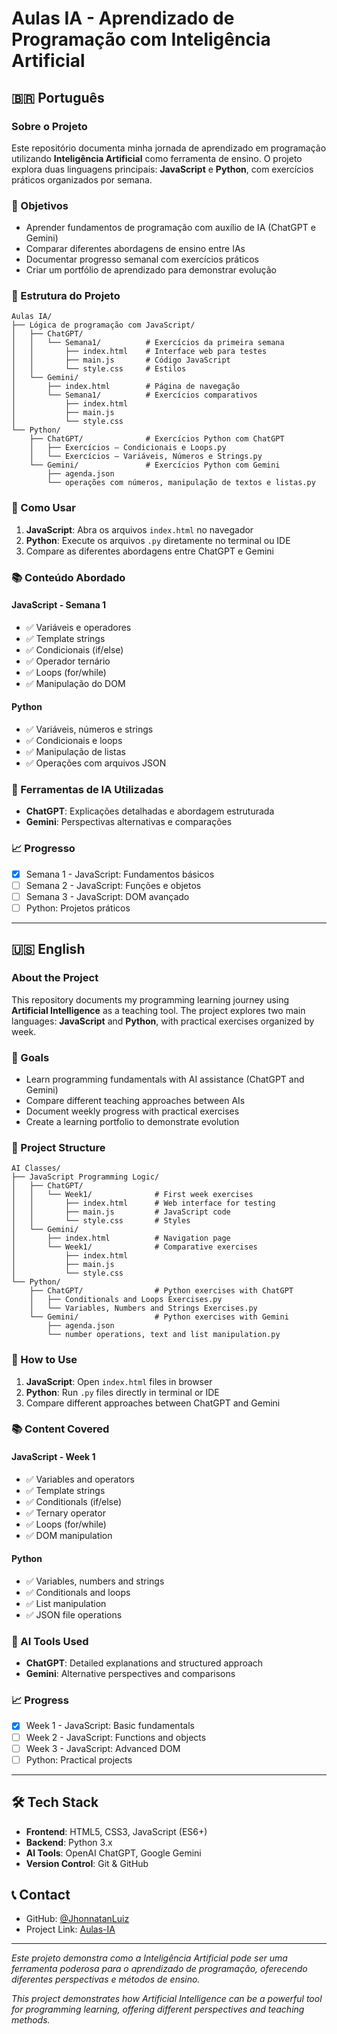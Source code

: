 # Aulas IA - Aprendizado de Programação com Inteligência Artificial

## 🇧🇷 Português

### Sobre o Projeto
Este repositório documenta minha jornada de aprendizado em programação utilizando **Inteligência Artificial** como ferramenta de ensino. O projeto explora duas linguagens principais: **JavaScript** e **Python**, com exercícios práticos organizados por semana.

### 🎯 Objetivos
- Aprender fundamentos de programação com auxílio de IA (ChatGPT e Gemini)
- Comparar diferentes abordagens de ensino entre IAs
- Documentar progresso semanal com exercícios práticos
- Criar um portfólio de aprendizado para demonstrar evolução

### 📁 Estrutura do Projeto
```
Aulas IA/
├── Lógica de programação com JavaScript/
│   ├── ChatGPT/
│   │   └── Semana1/          # Exercícios da primeira semana
│   │       ├── index.html    # Interface web para testes
│   │       ├── main.js       # Código JavaScript
│   │       └── style.css     # Estilos
│   └── Gemini/
│       ├── index.html        # Página de navegação
│       └── Semana1/          # Exercícios comparativos
│           ├── index.html
│           ├── main.js
│           └── style.css
└── Python/
    ├── ChatGPT/              # Exercícios Python com ChatGPT
    │   ├── Exercícios – Condicionais e Loops.py
    │   └── Exercícios – Variáveis, Números e Strings.py
    └── Gemini/               # Exercícios Python com Gemini
        ├── agenda.json
        └── operações com números, manipulação de textos e listas.py
```

### 🚀 Como Usar
1. **JavaScript**: Abra os arquivos `index.html` no navegador
2. **Python**: Execute os arquivos `.py` diretamente no terminal ou IDE
3. Compare as diferentes abordagens entre ChatGPT e Gemini

### 📚 Conteúdo Abordado

#### JavaScript - Semana 1
- ✅ Variáveis e operadores
- ✅ Template strings
- ✅ Condicionais (if/else)
- ✅ Operador ternário
- ✅ Loops (for/while)
- ✅ Manipulação do DOM

#### Python
- ✅ Variáveis, números e strings
- ✅ Condicionais e loops
- ✅ Manipulação de listas
- ✅ Operações com arquivos JSON

### 🤖 Ferramentas de IA Utilizadas
- **ChatGPT**: Explicações detalhadas e abordagem estruturada
- **Gemini**: Perspectivas alternativas e comparações

### 📈 Progresso
- [x] Semana 1 - JavaScript: Fundamentos básicos
- [ ] Semana 2 - JavaScript: Funções e objetos
- [ ] Semana 3 - JavaScript: DOM avançado
- [ ] Python: Projetos práticos

---

## 🇺🇸 English

### About the Project
This repository documents my programming learning journey using **Artificial Intelligence** as a teaching tool. The project explores two main languages: **JavaScript** and **Python**, with practical exercises organized by week.

### 🎯 Goals
- Learn programming fundamentals with AI assistance (ChatGPT and Gemini)
- Compare different teaching approaches between AIs
- Document weekly progress with practical exercises
- Create a learning portfolio to demonstrate evolution

### 📁 Project Structure
```
AI Classes/
├── JavaScript Programming Logic/
│   ├── ChatGPT/
│   │   └── Week1/              # First week exercises
│   │       ├── index.html      # Web interface for testing
│   │       ├── main.js         # JavaScript code
│   │       └── style.css       # Styles
│   └── Gemini/
│       ├── index.html          # Navigation page
│       └── Week1/              # Comparative exercises
│           ├── index.html
│           ├── main.js
│           └── style.css
└── Python/
    ├── ChatGPT/                # Python exercises with ChatGPT
    │   ├── Conditionals and Loops Exercises.py
    │   └── Variables, Numbers and Strings Exercises.py
    └── Gemini/                 # Python exercises with Gemini
        ├── agenda.json
        └── number operations, text and list manipulation.py
```

### 🚀 How to Use
1. **JavaScript**: Open `index.html` files in browser
2. **Python**: Run `.py` files directly in terminal or IDE
3. Compare different approaches between ChatGPT and Gemini

### 📚 Content Covered

#### JavaScript - Week 1
- ✅ Variables and operators
- ✅ Template strings
- ✅ Conditionals (if/else)
- ✅ Ternary operator
- ✅ Loops (for/while)
- ✅ DOM manipulation

#### Python
- ✅ Variables, numbers and strings
- ✅ Conditionals and loops
- ✅ List manipulation
- ✅ JSON file operations

### 🤖 AI Tools Used
- **ChatGPT**: Detailed explanations and structured approach
- **Gemini**: Alternative perspectives and comparisons

### 📈 Progress
- [x] Week 1 - JavaScript: Basic fundamentals
- [ ] Week 2 - JavaScript: Functions and objects
- [ ] Week 3 - JavaScript: Advanced DOM
- [ ] Python: Practical projects

---

## 🛠️ Tech Stack
- **Frontend**: HTML5, CSS3, JavaScript (ES6+)
- **Backend**: Python 3.x
- **AI Tools**: OpenAI ChatGPT, Google Gemini
- **Version Control**: Git & GitHub

## 📞 Contact
- GitHub: [@JhonnatanLuiz](https://github.com/JhonnatanLuiz)
- Project Link: [Aulas-IA](https://github.com/JhonnatanLuiz/Aulas-IA)

---

*Este projeto demonstra como a Inteligência Artificial pode ser uma ferramenta poderosa para o aprendizado de programação, oferecendo diferentes perspectivas e métodos de ensino.*

*This project demonstrates how Artificial Intelligence can be a powerful tool for programming learning, offering different perspectives and teaching methods.*
